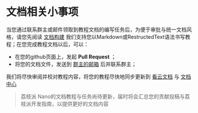 文档相关小事项
==============

当您通过联系群主或邮件领取到教程文档的编写任务后，为便于审批与统一文档风格，请您先阅读 [文档构建](build_doc.html) 我们支持您以Markdown或RestructedText语法书写教程；在您完成教程文档以后，可以：

-   在您的github页面上，发起 **Pull Request** ；
-   将您的文档文件，发送到 [群主的邮箱](mailto://zepanwucai@gmail.com) 后并联系群主；

我们将尽快审阅并校对教程内容，将您的教程尽快地同步更新到 [看云文档](http://www.kancloud.cn) 与 [文档中心](http://nano.lichee.pro)


> 荔枝派 Nano的文档教程与任务尚待更新，届时将会汇总您的贡献投稿与荔枝派开发指南，以提供更好的文档内容
